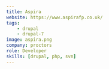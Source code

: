 ```yaml
---
title: Aspira
website: https://www.aspirafp.co.uk/
tags:
    - drupal
    - drupal-7
image: aspira.png
company: proctors
role: Developer
skills: [drupal, php, svn]
---
```


